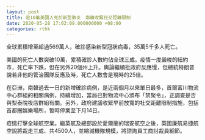 ```yaml
---
layout: post
title: 逾10萬美國人死於新型肺炎　南韓收緊社交距離限制
date: 2020-05-28 17:03:09.000000000 +08:00
categories: rthk
---
```


全球累積增至超過569萬人，確診感染新型冠狀病毒，35萬5千多人死亡。

美國的死亡人數突破10萬，累積確診人數約佔全球三成。疫情一度嚴峻的紐約市，死亡率下跌，但在另外20個州上升。輿論繼續批政府反應慢，但總統特朗普說若非他的管治團隊反應及時，死亡人數會是現時的25倍。

在亞洲，南韓過去一日的新增確診病例，是近兩個月以來單日最多，首爾富川物流中心群組的相關病例，持續增加，當局已對物流中心頒布「禁聚令」，正調查是否與梨泰院夜店群組有關。另外，政府建議收緊早前放寬的社交距離限制措施，包括首都圈娛樂場所，暫時停業至下月14日。

疫情打擊全球航空業。繼英航及總部設於愛爾蘭的瑞安航空之後，英國廉航易捷航空說將裁走三成、共4500人，並縮減機隊規模，將諮詢員工商討裁員細節。
